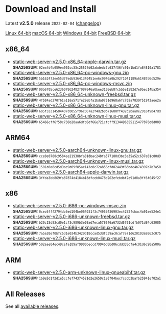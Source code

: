 # Download and Install

Latest **v2.5.0** release `2022-02-04` ([changelog](https://github.com/joseluisq/static-web-server/releases/tag/v2.5.0))

<div class="featured-downloads">

<a class="md-button md-button-sm" href="https://github.com/joseluisq/static-web-server/releases/download/v2.5.0/static-web-server-v2.5.0-x86_64-unknown-linux-gnu.tar.gz">Linux 64-bit</a> <a class="md-button md-button-sm" href="https://github.com/joseluisq/static-web-server/releases/download/v2.5.0/static-web-server-v2.5.0-x86_64-apple-darwin.tar.gz">macOS 64-bit</a>
<a class="md-button md-button-sm" href="https://github.com/joseluisq/static-web-server/releases/download/v2.5.0/static-web-server-v2.5.0-x86_64-pc-windows-msvc.zip">Windows 64-bit</a>
<a class="md-button md-button-sm" href="https://github.com/joseluisq/static-web-server/releases/download/v2.5.0/static-web-server-v2.5.0-x86_64-unknown-freebsd.tar.gz">FreeBSD 64-bit</a>

</div>

## x86_64

- [static-web-server-v2.5.0-x86_64-apple-darwin.tar.gz](https://github.com/joseluisq/static-web-server/releases/download/v2.5.0/static-web-server-v2.5.0-x86_64-apple-darwin.tar.gz)<br>
<small>**SHA256SUM:** `02eafd4b659ea992cc33c2552fd62abdedc7c637f36fc91e1bd1fa84510a1781`</small>
- [static-web-server-v2.5.0-x86_64-pc-windows-gnu.zip](https://github.com/joseluisq/static-web-server/releases/download/v2.5.0/static-web-server-v2.5.0-x86_64-pc-windows-gnu.zip)<br>
<small>**SHA256SUM:** `5b162473ee55d77edb93641340451ee6c9946a0b292f1041189a61487d6c529e`</small>
- [static-web-server-v2.5.0-x86_64-pc-windows-msvc.zip](https://github.com/joseluisq/static-web-server/releases/download/v2.5.0/static-web-server-v2.5.0-x86_64-pc-windows-msvc.zip)<br>
<small>**SHA256SUM:** `90b6705ce6236078d2482f087646a0bee3168eb8fcbb5e1582d7e9bec14ba354`</small>
- [static-web-server-v2.5.0-x86_64-unknown-freebsd.tar.gz](https://github.com/joseluisq/static-web-server/releases/download/v2.5.0/static-web-server-v2.5.0-x86_64-unknown-freebsd.tar.gz)<br>
<small>**SHA256SUM:** `4f584ad270f61a116a571fe29ebfa1bda0751d968a6fc702a7839f519f3aee2a`</small>
- [static-web-server-v2.5.0-x86_64-unknown-linux-gnu.tar.gz](https://github.com/joseluisq/static-web-server/releases/download/v2.5.0/static-web-server-v2.5.0-x86_64-unknown-linux-gnu.tar.gz)<br>
<small>**SHA256SUM:** `685f33314584407c8055f96c067a2f4d2b0b71680ff432c2baa0e2916f9b47dd`</small>
- [static-web-server-v2.5.0-x86_64-unknown-linux-musl.tar.gz](https://github.com/joseluisq/static-web-server/releases/download/v2.5.0/static-web-server-v2.5.0-x86_64-unknown-linux-musl.tar.gz)<br>
<small>**SHA256SUM:** `65466cff6f58c736b28aa6dfd6df66e721cfbff9134496355115477870d8d009`</small>

## ARM64

- [static-web-server-v2.5.0-aarch64-unknown-linux-gnu.tar.gz](https://github.com/joseluisq/static-web-server/releases/download/v2.5.0/static-web-server-v2.5.0-aarch64-unknown-linux-gnu.tar.gz)<br>
<small>**SHA256SUM:** `cce0e0700c9584ee21938bfa018bac248fa577180d3bc3a35a52c637e01c80d9`</small>
- [static-web-server-v2.5.0-aarch64-unknown-linux-musl.tar.gz](https://github.com/joseluisq/static-web-server/releases/download/v2.5.0/static-web-server-v2.5.0-aarch64-unknown-linux-musl.tar.gz)<br>
<small>**SHA256SUM:** `1501d0a8ed5d9ae9d09f85ac143c8c72a856dfd82449f68bde4b74397b7b7a50`</small>
- [static-web-server-v2.5.0-aarch64-apple-darwin.tar.gz](https://github.com/joseluisq/static-web-server/releases/download/v2.5.0/static-web-server-v2.5.0-aarch64-apple-darwin.tar.gz)<br>
<small>**SHA256SUM:** `3ffda3bb869fa87874d4184b18dfceb0478d262efebdbf2e91d8a9ff6f645f27`</small>

## x86

- [static-web-server-v2.5.0-i686-pc-windows-msvc.zip](https://github.com/joseluisq/static-web-server/releases/download/v2.5.0/static-web-server-v2.5.0-i686-pc-windows-msvc.zip)<br>
<small>**SHA256SUM:** `0cec6fff2794dc6ed104be064031f3c74953436903ec4282fcbac4a91ee524e1`</small>
- [static-web-server-v2.5.0-i686-unknown-freebsd.tar.gz](https://github.com/joseluisq/static-web-server/releases/download/v2.5.0/static-web-server-v2.5.0-i686-unknown-freebsd.tar.gz)<br>
<small>**SHA256SUM:** `b20c15d83cd0e1cf3c989b3e08ad7eca5786f6a6732d5761cdfb071d84c63085`</small>
- [static-web-server-v2.5.0-i686-unknown-linux-gnu.tar.gz](https://github.com/joseluisq/static-web-server/releases/download/v2.5.0/static-web-server-v2.5.0-i686-unknown-linux-gnu.tar.gz)<br>
<small>**SHA256SUM:** `7a5a38ef0bfc5d1e034b3429d18ccad53dfc39ac0caf7e71d620103a9362c075`</small>
- [static-web-server-v2.5.0-i686-unknown-linux-musl.tar.gz](https://github.com/joseluisq/static-web-server/releases/download/v2.5.0/static-web-server-v2.5.0-i686-unknown-linux-musl.tar.gz)<br>
<small>**SHA256SUM:** `502aae84ec49cefa189af9986beccd7994bd8bd06cddd35dfa4c81d6c98a500a`</small>

## ARM

- [static-web-server-v2.5.0-arm-unknown-linux-gnueabihf.tar.gz](https://github.com/joseluisq/static-web-server/releases/download/v2.5.0/static-web-server-v2.5.0-arm-unknown-linux-gnueabihf.tar.gz)<br>
<small>**SHA256SUM:** `1b9e5d1f2d1e5ccfef74374521d2e2659c1e8f04becfccdb3bafb25941ef02a1`</small>

## All Releases

See all [available releases](https://github.com/joseluisq/static-web-server/releases).
